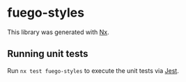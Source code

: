 # fuego-styles

This library was generated with [Nx](https://nx.dev).

## Running unit tests

Run `nx test fuego-styles` to execute the unit tests via [Jest](https://jestjs.io).
